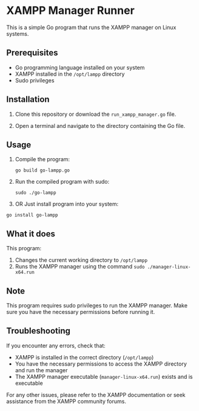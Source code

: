 # XAMPP Manager Runner

This is a simple Go program that runs the XAMPP manager on Linux systems.

## Prerequisites

- Go programming language installed on your system
- XAMPP installed in the `/opt/lampp` directory
- Sudo privileges

## Installation

1. Clone this repository or download the `run_xampp_manager.go` file.

2. Open a terminal and navigate to the directory containing the Go file.

## Usage

1. Compile the program:
   ```
   go build go-lampp.go
   ```

2. Run the compiled program with sudo:
   ```
   sudo ./go-lampp
   ```
   
3. OR Just install program into your system:
  ```
  go install go-lampp
  ```

## What it does

This program:
1. Changes the current working directory to `/opt/lampp`
2. Runs the XAMPP manager using the command `sudo ./manager-linux-x64.run`

## Note

This program requires sudo privileges to run the XAMPP manager. Make sure you have the necessary permissions before running it.

## Troubleshooting

If you encounter any errors, check that:
- XAMPP is installed in the correct directory (`/opt/lampp`)
- You have the necessary permissions to access the XAMPP directory and run the manager
- The XAMPP manager executable (`manager-linux-x64.run`) exists and is executable

For any other issues, please refer to the XAMPP documentation or seek assistance from the XAMPP community forums.